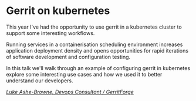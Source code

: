 # Gerrit on kubernetes 

This year I've had the opportunity to use gerrit in a kubernetes cluster
to support some interesting workflows.

Running services in a containerisation scheduling environment increases
application deployment density and opens opportunities for rapid
iterations of software development and configuration testing.

In this talk we'll walk through an example of configuring gerrit in
kubernetes explore some interesting use cases and how we used it to
better understand our developers.

*[Luke Ashe-Browne, Devops Consultant / GerritForge](../speakers.md#lashebrowne)*
